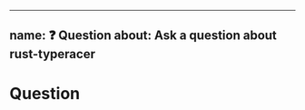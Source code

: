 
---
name: ❓ Question
about: Ask a question about rust-typeracer
---

# Question
<!-- Ask your question clearly and concisely. -->
